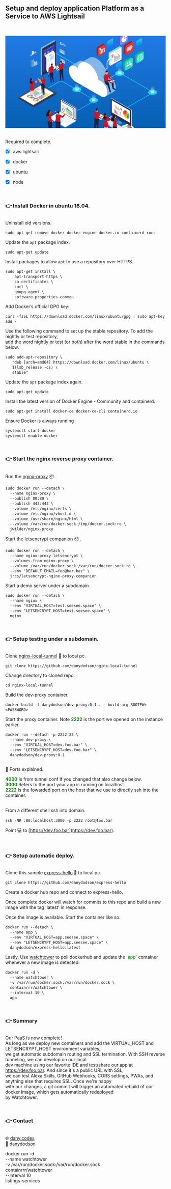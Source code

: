 ## Setup and deploy application Platform as a Service to AWS Lightsail

<br />

![x](paas.png)

<br />
Required to complete.

- [x] aws lightsail
- [x] docker
- [x] ubuntu
- [x] node


<br />

### :point_right: Install Docker in ubuntu 18.04.
##

Uninstall old versions.
```shell
sudo apt-get remove docker docker-engine docker.io containerd runc
```

Update the `apt` package index.
```shell
sudo apt-get update
```

Install packages to allow `apt` to use a repository over HTTPS.
```shell
sudo apt-get install \
    apt-transport-https \
    ca-certificates \
    curl \
    gnupg-agent \
    software-properties-common
```

Add Docker’s official GPG key:

```shell
curl -fsSL https://download.docker.com/linux/ubuntu/gpg | sudo apt-key add -
```

Use the following command to set up the stable repository. To add the nightly or test repository,  
add the word nightly or test (or both) after the word stable in the commands below.
```shell
sudo add-apt-repository \
   "deb [arch=amd64] https://download.docker.com/linux/ubuntu \
   $(lsb_release -cs) \
   stable"
```

Update the `apt` package index again.
```shell
sudo apt-get update
```

Install the latest version of Docker Engine - Community and containerd.
```shell
sudo apt-get install docker-ce docker-ce-cli containerd.io
```

Ensure Docker is always running
```shell
systemctl start docker
systemctl enable docker
```

<br />

### :point_right: Start the nginx reverse proxy container.
##

Run the [nginx-proxy](https://hub.docker.com/r/jwilder/nginx-proxy/dockerfile/ ) :package: .

```shell
sudo docker run --detach \
  --name nginx-proxy \
  --publish 80:80 \
  --publish 443:443 \
  --volume /etc/nginx/certs \
  --volume /etc/nginx/vhost.d \
  --volume /usr/share/nginx/html \
  --volume /var/run/docker.sock:/tmp/docker.sock:ro \
  jwilder/nginx-proxy
```


Start the [letsencrypt companion ](https://hub.docker.com/r/jrcs/letsencrypt-nginx-proxy-companion/) :package: .

```shell
sudo docker run --detach \
  --name nginx-proxy-letsencrypt \
  --volumes-from nginx-proxy \
  --volume /var/run/docker.sock:/var/run/docker.sock:ro \
  --env "DEFAULT_EMAIL=foo@bar.baz" \
  jrcs/letsencrypt-nginx-proxy-companion
```

Start a demo  server under a subdomain.

```shell
sudo docker run --detach \
  --name nginx \
  --env "VIRTUAL_HOST=test.seesee.space" \
  --env "LETSENCRYPT_HOST=test.seesee.space" \
  nginx
```

<br />

### :point_right: Setup testing under a subdomain.
##

Clone [nginx-local-tunnel](https://github.com/danydodson/nginx-local-tunnel) :file_folder: to local pc.

```shell
git clone https://github.com/danydodson/nginx-local-tunnel
```

Change directory to cloned repo.

```shell
cd nginx-local-tunnel
```

Build the dev-proxy container.

```shell
docker build -t danydodson/dev-proxy:0.1 . --build-arg ROOTPW=<PASSWORD>
```

Start the proxy container. Note <span style="color:green">**2222**</span> is the port we opened on the instance earlier.

```shell
docker run --detach -p 2222:22 \
  --name dev-proxy \
  --env "VIRTUAL_HOST=dev.foo.bar" \
  --env "LETSENCRYPT_HOST=dev.foo.bar" \
  danydodson/dev-proxy:0.1
```

##

:electric_plug: Ports explained.

<span style="color:green">**4000**</span> Is from tunnel.conf If you changed that also change below.  
<span style="color:green">**3000**</span> Refers to the port your app is running on localhost.  
<span style="color:green">**2222**</span> Is the fowarded port on the host that we use to directly ssh into the container.
##

From a different shell ssh into domain.

`ssh -NR :80:localhost:3000 -p 2222 root@foo.bar`

Point :computer: to [https://dev.foo.bar](https://dev.foo.bar).

<br />

### :point_right: Setup automatic deploy.
## 

Clone this sample [express-hello](https://github.com/danydodson/express-hello) :file_folder: to local pc.

```shell
git clone https://github.com/danydodson/express-hello
```

Create a docker hub repo and connect to express-hello.  

Once complete docker will watch for commits to this repo and build a new image with the tag 'latest' in response.  

Once the image is available. Start the container like so:

```shell
docker run --detach \
  --name app \
  --env "VIRTUAL_HOST=app.seesee.space" \
  --env "LETSENCRYPT_HOST=app.seesee.space" \
  danydodson/express-hello:latest
```

Lastly, Use [watchtower](https://hub.docker.com/r/containrrr/watchtower) to poll dockerhub and update the <span style="color:green">'app'</span> container whenever a new image is detected:

```shell
docker run -d \
  --name watchtower \
  -v /var/run/docker.sock:/var/run/docker.sock \
  containrrr/watchtower \
  --interval 10 \
  app
```

<br />

### :point_right: Summary
##

Our PaaS is now complete!  
As long as we deploy new containers and add the VIRTUAL_HOST and LETSENCRYPT_HOST environment variables,  
we get automatic subdomain routing and SSL termination. With SSH reverse tunneling, we can develop on our local  
dev machine using our favorite IDE and test/share our app at https://dev.foo.bar. And since it's a public URL with SSL,  
we can test Alexa Skills, GitHub Webhooks, CORS settings, PWAs, and anything else that requires SSL. Once we're happy  
with our changes, a git commit will trigger an automated rebuild  of our docker image, which gets automatically redeployed  
by Watchtower.

<br />

### :point_right: Contact
## 

:globe_with_meridians: [dany.codes](https://dany.codes "Blog/Portfolio of Dany Dodson")  
:e-mail: [danydodson](mailto:dany@dany.codes)


docker run -d \
  --name watchtower \
  -v /var/run/docker.sock:/var/run/docker.sock \
  containrrr/watchtower \
  --interval 10 \
  listings-services